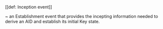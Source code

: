 [[def: Inception event]]

~ an Establishment event that provides the incepting information needed to derive an AID and establish its initial Key state.
